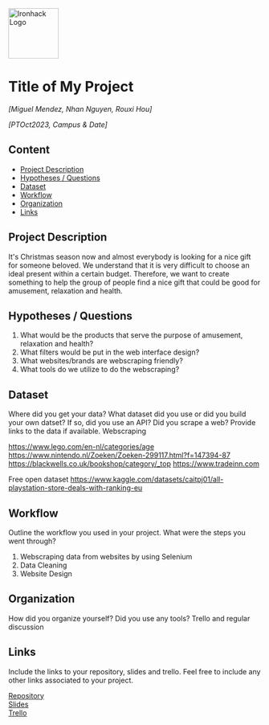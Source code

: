 <img src="https://bit.ly/2VnXWr2" alt="Ironhack Logo" width="100"/>

# Title of My Project
*[Miguel Mendez, Nhan Nguyen, Rouxi Hou]*

*[PTOct2023, Campus & Date]*

## Content
- [Project Description](#project-description)
- [Hypotheses / Questions](#hypotheses-/-questions)
- [Dataset](#dataset)
- [Workflow](#workflow)
- [Organization](#organization)
- [Links](#links)

<a name="project-description"></a>

## Project Description
It's  Christmas season now and almost everybody is looking for a nice gift for someone beloved. We understand that it is very difficult to choose an ideal present within a certain budget.
Therefore, we want to create something to help the group of people find a nice gift that could be good for amusement, relaxation and health.

<a name="hypotheses-/-questions"></a>

## Hypotheses / Questions
1. What would be the products that serve the purpose of amusement, relaxation and health?
2. What filters would be put in the web interface design?
3. What websites/brands are webscraping friendly?
4. What tools do we utilize to do the webscraping?

<a name="dataset"></a>

## Dataset
Where did you get your data? What dataset did you use or did you build your own datset? If so, did you use an API? Did you scrape a web? Provide links to the data if available.
Webscraping

https://www.lego.com/en-nl/categories/age
https://www.nintendo.nl/Zoeken/Zoeken-299117.html?f=147394-87
https://blackwells.co.uk/bookshop/category/_top
https://www.tradeinn.com

Free open dataset
https://www.kaggle.com/datasets/caitpj01/all-playstation-store-deals-with-ranking-eu
<a name="workflow"></a>

## Workflow
Outline the workflow you used in your project. What were the steps you went through?
1. Webscraping data from websites by using Selenium
2. Data Cleaning
3. Website Design

<a name="organization"></a>

## Organization
How did you organize yourself? Did you use any tools?
Trello and regular discussion
<a name="links"></a>

## Links
Include the links to your repository, slides and trello. Feel free to include any other links associated to your project. 

[Repository](https://github.com/)  
[Slides](https://slides.com/)  
[Trello](https://trello.com/en)  